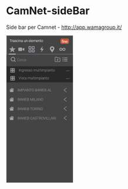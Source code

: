 # CamNet-sideBar
Side bar per Camnet - http://app.wamagroup.it/

<img src="source/Readme.png" width="182" height="400"> 
